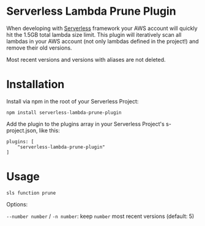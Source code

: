 Serverless Lambda Prune Plugin
=============================

When developing with [Serverless](http://serverless.com/) framework your AWS account will quickly hit the 1.5GB total lambda size limit. This plugin will iteratively scan all lambdas in your AWS account (not only lambdas defined in the project!) and remove their old versions.

Most recent versions and versions with aliases are not deleted.

Installation
============

Install via npm in the root of your Serverless Project:

`npm install serverless-lambda-prune-plugin`

Add the plugin to the plugins array in your Serverless Project's s-project.json, like this:

```
plugins: [
    "serverless-lambda-prune-plugin"
]
```


Usage
=====

`sls function prune`

Options:

`--number number` / `-n number`: keep `number` most recent versions (default: 5)
